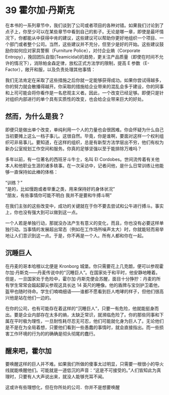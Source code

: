 # 39 霍尔加·丹斯克

在本书的一系列章节中，我们谈到了公司或者项目的各种对错。如果我们讨论到了点子上，你至少可以在某些章节中看到自己的影子。无论是哪一章，即使是最坏情况下，你都能从中获得中肯的建议，这些建议可以帮助你更好地组织一个项目、一个部门或者整个公司。当然，这些建议并不充分，但至少是好的开始。这些建议鼓励你如何应对家具警察（Furniture Police），对付企业熵（Corporate Entropy），挽回团队自毁(Teamicidal)的趋势，更关注产品质量（即使在时间不允许的情况下），消除帕金森定律，放松正式方法学的限制，提高 E 参数（E-Factor），敞开和服，以及负责处理其他事情：

我们无法肯定在采取了这些措施之后你就一定能够获得成功。如果你尝试得越多，你的努力就会散播得越开。你采取的措施给企业带来的混乱会多于建设，你的同事和上司可能会将你看作是一名悲观主义者。因此，一个改变已经足够。即便只是针对组织内部进行的单个具有实质性的改变，也会给企业带来巨大的好处。

## 然而，为什么是我？

即便只是做出单个改变，单纯利用一个人的力量也会很困难。你会怀疑为什么自己当初要摊上这么一档子事儿。这很自然。毕竟，你是谁啊，要面对这样一个权利组织可非易事儿。要知道，在这样的组织，总是有新型方法学层出不穷，他们有权为新办公室规划工作空间和服务。你真的足够坚强以至于能排除万难吗？

多年以前，有一位著名的西班牙斗牛士，名叫 El Cordobes。世间流传着有关他本人和他职业生涯的诸多轶事。在一次采访中，记者问他，是什么日常训练让他能够一直保持如此棒的体格：

“训练？”  
“是的，比如慢跑或者举重之类，用来保持好的身体状况”  
“朋友，有些事情你可能不明白 我并不是要和牛搏斗啊”

在我们主张的这些改变中，成功的关键就在于你不要去尝试和公牛进行搏斗。事实上，你也没有强大到可以做到这一点。

一个人若是单独行动，那就没办法产生有意义的变化，而且，你也没有必要这样单独行动。当事情的发展超出常态（例如在工作场所噪声太大）时，你就能轻而易举地让人们意识到这一点。于是，你不再是一个人。所有人都和你在一起。

## 沉睡巨人

在丹麦的哥本哈根以北便是 Kronborg 城堡。你只需要花上几克朗，便可以参观霍尔加·丹斯克——丹麦传说中的“沉睡巨人”。在国家处于和平时，他安静地睡着。但是，一旦国家处于危险中，霍尔加·丹斯克便会苏醒，面目十分狰狞：丹麦的所有学生常常会踮起脚尖参观这具长达 14 英尺的睡像。他的盾牌与宝剑护卫着他，盔甲也随时待命。学生们喃喃细语——谁都不愿看到巨人咆哮的样子，但他们很高兴他是站在他们一边的。

在你的公司，也有可能存在着这样的“沉睡巨人”，只要一有危险，他就能挺身而出。要是企业内部存在太多的熵，太缺乏常识，就濒临危险了。你的那些同事和下属在平时极为理性，一旦耐性耗尽忍无可忍，他们可能就化身为巨人了。无论他们是不是在为全局着想，只要他们看到一些愚蠢的事情时，就会直接指出。而一些损害工作环境的行为的的确确是彻头彻尾的蠢行。

## 醒来吧，霍尔加

要唤醒这样的巨人并不难。如果我们所做的傻事太过明显，只需要一根很小的导火线就能唤醒他们。可能就是一道低沉的声音：“这是不可接受的。”人们皆知此为真理时，只要有人大声说出来，就没人能够充耳不闻。

这或许有些理想化，但在你所处的公司．你并不是想要唤醒
